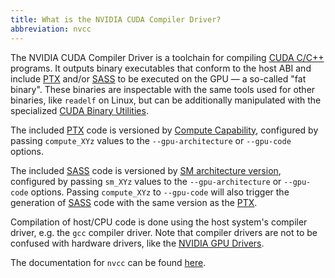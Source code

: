 ```yaml
---
title: What is the NVIDIA CUDA Compiler Driver?
abbreviation: nvcc
---
```


The NVIDIA CUDA Compiler Driver is a toolchain for compiling
[CUDA C/C++](/gpu-glossary/host-software/cuda-c) programs. It outputs binary
executables that conform to the host ABI and include
[PTX](/gpu-glossary/device-software/parallel-thread-execution) and/or
[SASS](/gpu-glossary/device-software/streaming-assembler) to be executed on the
GPU — a so-called "fat binary". These binaries are inspectable with the same
tools used for other binaries, like `readelf` on Linux, but can be additionally
manipulated with the specialized
[CUDA Binary Utilities](/gpu-glossary/host-software/cuda-binary-utilities).

The included [PTX](/gpu-glossary/device-software/parallel-thread-execution) code
is versioned by
[Compute Capability](/gpu-glossary/device-software/compute-capability),
configured by passing `compute_XYz` values to the `--gpu-architecture` or
`--gpu-code` options.

The included [SASS](/gpu-glossary/device-software/streaming-assembler) code is
versioned by
[SM architecture version](/gpu-glossary/device-hardware/streaming-multiprocessor-architecture),
configured by passing `sm_XYz` values to the `--gpu-architecture` or
`--gpu-code` options. Passing `compute_XYz` to `--gpu-code` will also trigger
the generation of [SASS](/gpu-glossary/device-software/streaming-assembler) code
with the same version as the
[PTX](/gpu-glossary/device-software/parallel-thread-execution).

Compilation of host/CPU code is done using the host system's compiler driver,
e.g. the `gcc` compiler driver. Note that compiler drivers are not to be
confused with hardware drivers, like the
[NVIDIA GPU Drivers](/gpu-glossary/host-software/nvidia-gpu-drivers).

The documentation for `nvcc` can be found
[here](https://docs.nvidia.com/cuda/cuda-compiler-driver-nvcc/).
